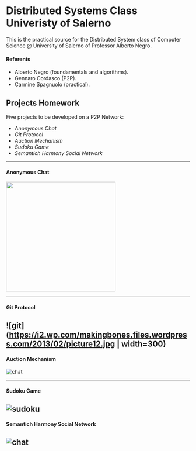 # Distributed Systems Class Univeristy of Salerno

This is the practical source for the Distributed System class of Computer Science @ University of Salerno of Professor Alberto Negro.

#### Referents
- Alberto Negro (foundamentals and algorithms).
- Gennaro Cordasco (P2P).
- Carmine Spagnuolo (practical).

## Projects Homework

Five projects to be developed on a P2P Network:

- *Anonymous Chat*
- *Git Protocol*
- *Auction Mechanism*
- *Sudoku Game*
- *Semantich Harmony Social Network*
---------------------------------------------------------------------------------------------------

#### Anonymous Chat
<img src=https://s3.amazonaws.com/lowres.cartoonstock.com/telecommunications-chatting-chatroom-chatting_over_the_fence-neighbour-gossip-gri0032_low.jpg width="300"/>

---------------------------------------------------------------------------------------------------
#### Git Protocol
![git](https://i2.wp.com/makingbones.files.wordpress.com/2013/02/picture12.jpg | width=300)
---------------------------------------------------------------------------------------------------
#### Auction Mechanism
![chat](https://s3.amazonaws.com/lowres.cartoonstock.com/law-order-online_auction-blackmarket-black_market-website-stolen_good-bmun149_low.jpg)


---------------------------------------------------------------------------------------------------
#### Sudoku Game
![sudoku](https://qph.ec.quoracdn.net/main-qimg-6ffebac2a0f3b17fd558c6caa21d87b9)
---------------------------------------------------------------------------------------------------
#### Semantich Harmony Social Network
![chat](https://s3.amazonaws.com/lowres.cartoonstock.com/media-social_media-interests-compatibility-dates-social_networks-jsh120327_low.jpg)
---------------------------------------------------------------------------------------------------
